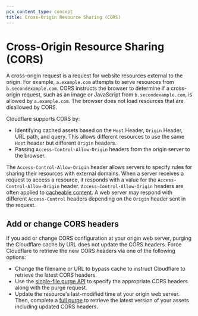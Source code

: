 ```yaml
---
pcx_content_type: concept
title: Cross-Origin Resource Sharing (CORS)
---
```


# Cross-Origin Resource Sharing (CORS)

A cross-origin request is a request for website resources external to the origin. For example, `a.example.com` attempts to serve resources from `b.secondexample.com`. CORS instructs the browser to determine if a cross-origin request, such as an image or JavaScript from `b.secondexample.com`, is allowed by `a.example.com`. The browser does not load resources that are disallowed by CORS.

Cloudflare supports CORS by:

- Identifying cached assets based on the `Host` Header, `Origin` Header, URL path, and query. This allows different resources to use the same `Host` header but different `Origin` headers.
- Passing `Access-Control-Allow-Origin` headers from the origin server to the browser.

The `Access-Control-Allow-Origin` header allows servers to specify rules for sharing their resources with external domains. When a server receives a request to access a resource, it responds with a value for the `Access-Control-Allow-Origin` header. `Access-Control-Allow-Origin` headers are often applied to [cacheable content](/cache/concepts/default-cache-behavior/). A web server may respond with different `Access-Control` headers depending on the `Origin` header sent in the request.

## Add or change CORS headers

If you add or change CORS configuration at your origin web server, purging the Cloudflare cache by URL does not update the CORS headers. Force Cloudflare to retrieve the new CORS headers via one of the following options:

- Change the filename or URL to bypass cache to instruct Cloudflare to retrieve the latest CORS headers.
- Use the [single-file purge API](/api/operations/zone-purge#purge-cached-content-by-url) to specify the appropriate CORS headers along with the purge request.
- Update the resource's last-modified time at your origin web server. Then, complete a [full purge](/cache/how-to/purge-cache/purge-everything/) to retrieve the latest version of your assets including updated CORS headers.
